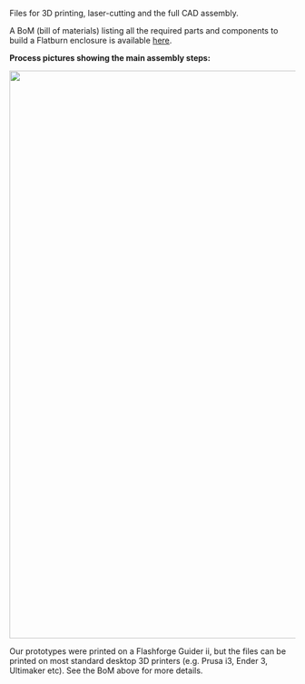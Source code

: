 Files for 3D printing, laser-cutting and the full CAD assembly.

A BoM (bill of materials) listing all the required parts and components to build a Flatburn enclosure is available [here](https://docs.google.com/spreadsheets/d/1qiVyINNuo0XEu6MasEJE_p4onlJh241j/edit?usp=sharing&ouid=118244402021817924300&rtpof=true&sd=true).


**Process pictures showing the main assembly steps:**

<img src="https://github.com/MIT-Senseable-City-Lab/OSCS/blob/main/flatburn-images/Enclosure_assembly_overview_February_2023.png" width="1000px">

Our prototypes were printed on a Flashforge Guider ii, but the files can be printed on most standard desktop 3D printers (e.g. Prusa i3, Ender 3, Ultimaker etc). See the BoM above for more details.
